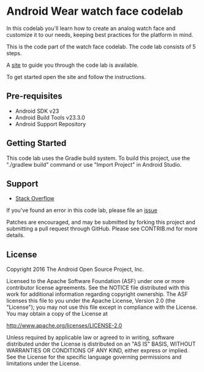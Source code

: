 Android Wear watch face codelab
===============================

In this codelab you'll learn how to create an analog watch face
and customize it to our needs, keeping best practices for the platform in mind.

This is the code part of the watch face codelab.
The code lab consists of 5 steps.

A [site](https://watchface-codelab.appspot.com) to guide you through
the code lab is available.

To get started open the site and follow the instructions.

Pre-requisites
--------------

- Android SDK v23
- Android Build Tools v23.3.0
- Android Support Repository

Getting Started
---------------

This code lab uses the Gradle build system. To build this project, use the
"./gradlew build" command or use "Import Project" in Android Studio.

Support
-------

- [Stack Overflow](http://stackoverflow.com/questions/tagged/android)

If you've found an error in this code lab, please file
an [issue](https://github.com/googlesamples/android-codelab-watchface)

Patches are encouraged, and may be submitted by forking this project and
submitting a pull request through GitHub. Please see CONTRIB.md for more details.

License
-------

Copyright 2016 The Android Open Source Project, Inc.

Licensed to the Apache Software Foundation (ASF) under one or more contributor
license agreements.  See the NOTICE file distributed with this work for
additional information regarding copyright ownership.  The ASF licenses this
file to you under the Apache License, Version 2.0 (the "License"); you may not
use this file except in compliance with the License.  You may obtain a copy of
the License at

http://www.apache.org/licenses/LICENSE-2.0

Unless required by applicable law or agreed to in writing, software
distributed under the License is distributed on an "AS IS" BASIS, WITHOUT
WARRANTIES OR CONDITIONS OF ANY KIND, either express or implied.  See the
License for the specific language governing permissions and limitations under
the License.
